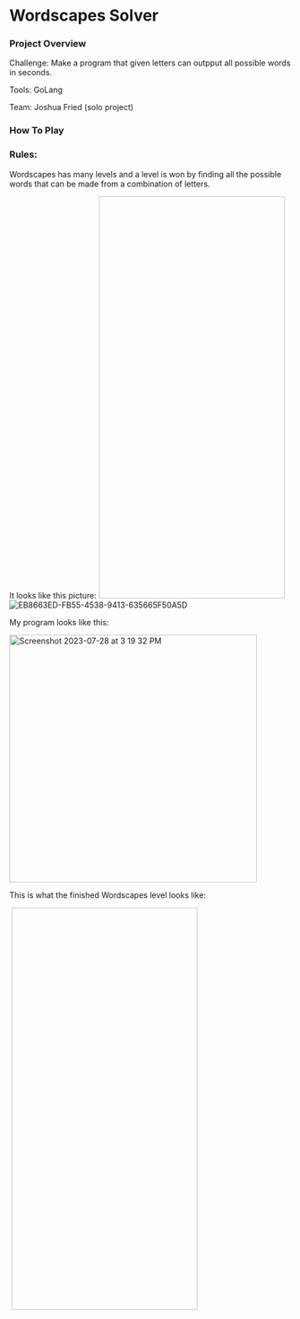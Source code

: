 # Wordscapes Solver 

### Project Overview

Challenge: Make a program that given letters can outpput all possible words in seconds.

Tools: GoLang

Team: Joshua Fried (solo project)
### How To Play 

### Rules: 
Wordscapes has many levels and a level is won by finding all the possible words that can be made from a combination of letters. 

It looks like this picture: 
<img scr="https://github.com/Josh-Fried/Portfolio/blob/main/Wordscapes%20Solver/IMG_1975.PNG" width="332" height="718">
![EB8663ED-FB55-4538-9413-635665F50A5D](https://github.com/Josh-Fried/Portfolio/assets/98046392/4ad4f64e-b605-4736-bc34-0cde8288dd13=332x718)

My program looks like this: 

<img width="442" alt="Screenshot 2023-07-28 at 3 19 32 PM" src="https://github.com/Josh-Fried/Portfolio/assets/98046392/c4611c3d-8816-44b8-9ece-301445cf3856">


This is what the finished Wordscapes level looks like: 

<img scr="https://github.com/Josh-Fried/Portfolio/blob/main/Wordscapes%20Solver/IMG_1976.PNG">

<img scr="https://github.com/Josh-Fried/Portfolio/blob/main/Wordscapes%20Solver/IMG_1977.PNG" width="332" height="718">
